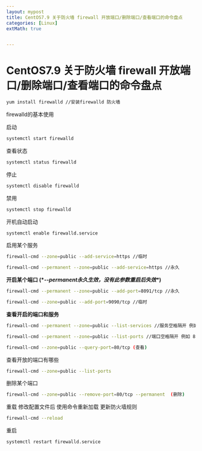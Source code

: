 ```yaml
---
layout: mypost
title: CentOS7.9 关于防火墙 firewall 开放端口/删除端口/查看端口的命令盘点
categories: [Linux]
extMath: true


---
```


# CentOS7.9 关于防火墙 firewall 开放端口/删除端口/查看端口的命令盘点

```bash
yum install firewalld //安装firewalld 防火墙
```

firewalld的基本使用

启动

```bash
systemctl start firewalld
```

查看状态

```bash
systemctl status firewalld 
```

停止

```bash
systemctl disable firewalld
```

禁用

```bash
systemctl stop firewalld
```

开机自动启动

```bash
systemctl enable firewalld.service
```

启用某个服务

```bash
firewall-cmd --zone=public --add-service=https //临时

firewall-cmd --permanent --zone=public --add-service=https //永久
```

**开启某个端口  (\**--permanent永久生效，没有此参数重启后失效\**)**

```bash
firewall-cmd --permanent --zone=public --add-port=8091/tcp //永久

firewall-cmd --zone=public --add-port=9090/tcp //临时
```

**查看开启的端口和服务**

```bash
firewall-cmd --permanent --zone=public --list-services //服务空格隔开 例如 dhcpv6-client https ss

firewall-cmd --permanent --zone=public --list-ports //端口空格隔开 例如 8080-8081/tcp 8388/tcp 80/tcp

firewall-cmd --zone=public --query-port=80/tcp (查看)
```

查看开放的端口有哪些

```bash
firewall-cmd --zone=public --list-ports
```

删除某个端口

```bash
firewall-cmd --zone=public --remove-port=80/tcp --permanent  (删除)
```

重载 修改配置文件后 使用命令重新加载 更新防火墙规则

```bash
firewall-cmd --reload
```

重启 

```bash
systemctl restart firewalld.service
```